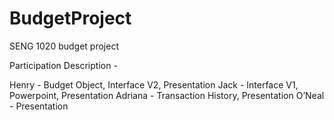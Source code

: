 # BudgetProject
SENG 1020 budget project

Participation Description - 

Henry - Budget Object, Interface V2, Presentation
Jack - Interface V1, Powerpoint, Presentation
Adriana - Transaction History, Presentation
O’Neal - Presentation
